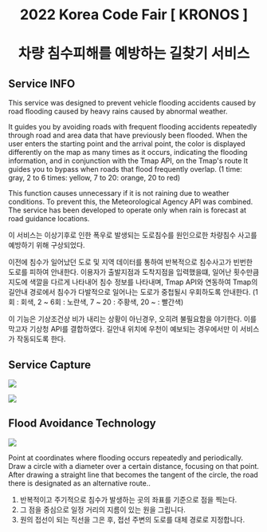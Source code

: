 
<h1 align="center">2022 Korea Code Fair [ KRONOS ]</h1>
<h1 align="center">차량 침수피해를 예방하는 길찾기 서비스</h1>



## Service INFO
This service was designed to prevent vehicle flooding accidents caused by road flooding caused by heavy rains caused by abnormal weather.

It guides you by avoiding roads with frequent flooding accidents repeatedly through road and area data that have previously been flooded.
When the user enters the starting point and the arrival point, the color is displayed differently on the map as many times as it occurs, indicating the flooding information, and in conjunction with the Tmap API, on the Tmap's route
It guides you to bypass when roads that flood frequently overlap.
(1 time: gray, 2 to 6 times: yellow, 7 to 20: orange, 20 to red)

This function causes unnecessary if it is not raining due to weather conditions.
To prevent this, the Meteorological Agency API was combined. The service has been developed to operate only when rain is forecast at road guidance locations.

이 서비스는 이상기후로 인한 폭우로 발생되는 도로침수를 원인으로한 차량침수 사고를 예방하기 위해 구상되었다.

이전에 침수가 일어났던 도로 및 지역 데이터를 통하여 반복적으로 침수사고가 빈번한 도로를 피하여 안내한다.
이용자가 출발지점과 도착지점을 입력했을떄, 일어난 횟수만큼 지도에 색깔을 다르게 나타내어 침수 정보를 나타내며, Tmap API와 연동하여 Tmap의 길안내 경로에서
침수가 다발적으로 일어나는 도로가 중첩될시 우회하도록 안내한다.
(1회 : 회색, 2 ~ 6회 : 노란색, 7 ~ 20 : 주황색, 20 ~ : 빨간색)

이 기능은 기상조건상 비가 내리는 상황이 아닌경우, 오히려 불필요함을 야기한다.
이를 막고자 기상청 API를 결합하였다. 길안내 위치에 우천이 예보되는 경우에서만 이 서비스가 작동되도록 한다.


## Service Capture
<img src="https://s3.us-west-2.amazonaws.com/secure.notion-static.com/2a410da9-dc63-44e5-804c-2a9fb16ba226/Untitled.png?X-Amz-Algorithm=AWS4-HMAC-SHA256&X-Amz-Content-Sha256=UNSIGNED-PAYLOAD&X-Amz-Credential=AKIAT73L2G45EIPT3X45%2F20230102%2Fus-west-2%2Fs3%2Faws4_request&X-Amz-Date=20230102T200216Z&X-Amz-Expires=86400&X-Amz-Signature=fea9fdd9720065022b62547b5cb2f6b3706279113ea6083e349cf4f540900ee5&X-Amz-SignedHeaders=host&response-content-disposition=filename%3D%22Untitled.png%22&x-id=GetObject"></img>

<img src="해커톤 본선 영상 1.gif"></img>

## Flood Avoidance Technology
<img src="https://s3.us-west-2.amazonaws.com/secure.notion-static.com/7ad17e16-f6c1-4cac-b81b-4a6a2af5154c/Untitled.png?X-Amz-Algorithm=AWS4-HMAC-SHA256&X-Amz-Content-Sha256=UNSIGNED-PAYLOAD&X-Amz-Credential=AKIAT73L2G45EIPT3X45%2F20230102%2Fus-west-2%2Fs3%2Faws4_request&X-Amz-Date=20230102T201033Z&X-Amz-Expires=86400&X-Amz-Signature=197735a59fd88019512ee1c844e4db5d2b43a6dab18d7d8574ddb7569f45f923&X-Amz-SignedHeaders=host&response-content-disposition=filename%3D%22Untitled.png%22&x-id=GetObject"></img>

Point at coordinates where flooding occurs repeatedly and periodically. 
Draw a circle with a diameter over a certain distance, focusing on that point. 
After drawing a straight line that becomes the tangent of the circle, the road there is designated as an alternative route..

1. 반복적이고 주기적으로 침수가 발생하는 곳의 좌표를 기준으로 점을 찍는다. 
2. 그 점을 중심으로 일정 거리의 지름이 있는 원을 그립니다. 
3. 원의 접선이 되는 직선을 그은 후, 접선 주변의 도로를 대체 경로로 지정합니다. 
